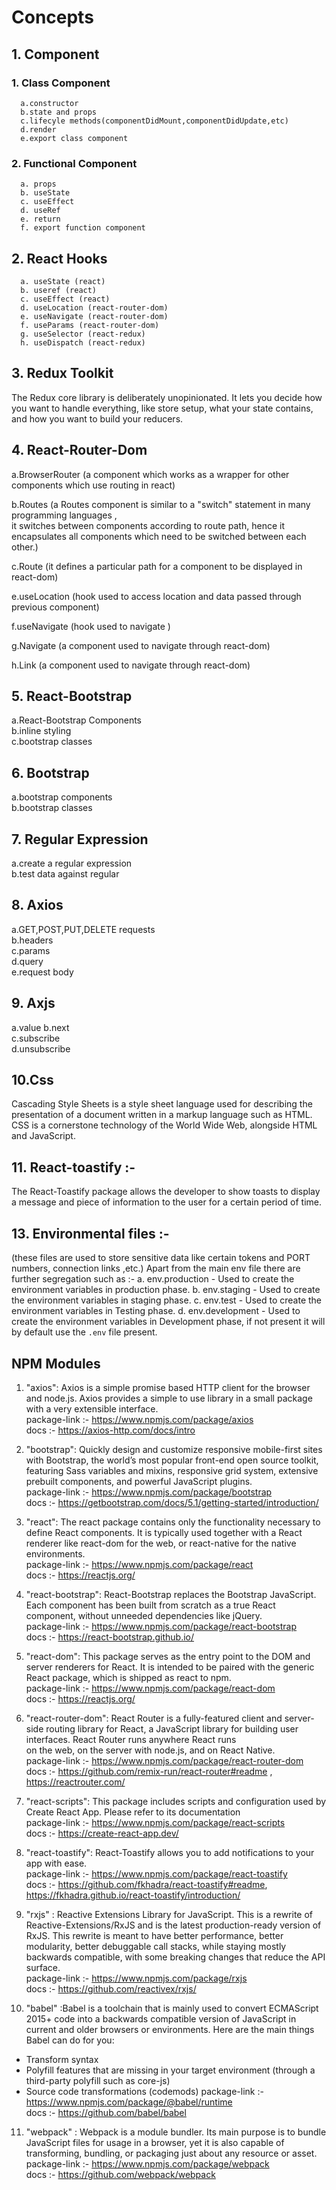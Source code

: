 # Concepts

## 1. Component
### 1. Class Component
   
      a.constructor
      b.state and props
      c.lifecyle methods(componentDidMount,componentDidUpdate,etc)
      d.render
      e.export class component
   
### 2. Functional Component
   
      a. props
      b. useState
      c. useEffect
      d. useRef
      e. return
      f. export function component
   
## 2. React Hooks 
   
      a. useState (react)
      b. useref (react)
      c. useEffect (react)
      d. useLocation (react-router-dom)
      e. useNavigate (react-router-dom)
      f. useParams (react-router-dom)
      g. useSelector (react-redux)
      h. useDispatch (react-redux)
   


## 3. Redux Toolkit
The Redux core library is deliberately unopinionated. It lets you decide how you want to handle everything, like store setup, what your state contains, and how you want to build your reducers.

## 4. React-Router-Dom

   a.BrowserRouter      (a component which works as a wrapper for other components which use routing in react)
   
   b.Routes       (a Routes component is similar to a "switch" statement in many programming languages ,    
                  it switches between components according to route path, hence it encapsulates all components 
                  which need to be switched between each other.)
                  
   c.Route         (it defines a particular path for a component to be displayed in react-dom)
   
   e.useLocation   (hook used to access location and data passed through previous component)
   
   f.useNavigate   (hook used to navigate )
   
   g.Navigate (a component used to navigate through react-dom)
   
   h.Link (a component used to navigate through react-dom)

## 5. React-Bootstrap

   a.React-Bootstrap Components     
   b.inline styling   
   c.bootstrap classes

## 6. Bootstrap 

   a.bootstrap components   
   b.bootstrap classes


## 7. Regular Expression
   
   a.create a regular expression   
   b.test data against regular
   

## 8. Axios

   a.GET,POST,PUT,DELETE requests  
   b.headers      
   c.params   
   d.query   
   e.request body
## 9. Axjs

   a.value 
   b.next    
   c.subscribe   
   d.unsubscribe  
## 10.Css

   Cascading Style Sheets is a style sheet language used for describing the presentation of a document written in a markup language such as HTML. CSS is a cornerstone technology of the World Wide Web, alongside HTML and JavaScript.

## 11. React-toastify :-
   The React-Toastify package allows the developer to show toasts to display a message and piece of information to the user for a certain period of time.

## 13. Environmental files :- 
   (these files are used to store sensitive data like certain tokens and PORT numbers, connection links ,etc.)
   Apart from the main env file there are further segregation such as :-
   a. env.production - Used to create the environment variables in production phase.
   b. env.staging - Used to create the environment variables in staging phase.
   c. env.test - Used to create the environment variables in Testing phase.
   d. env.development - Used to create the environment variables in Development phase, if not present it will by default use the `.env` file present. 


## NPM Modules


1. "axios": Axios is a simple promise based HTTP client for the browser and node.js. Axios provides a simple to use library 
            in a small package with a very extensible interface.<br/>
   package-link :- https://www.npmjs.com/package/axios<br/>
   docs :- https://axios-http.com/docs/intro

2. "bootstrap": Quickly design and customize responsive mobile-first sites with Bootstrap, the world’s most popular 
                front-end open source toolkit, featuring Sass variables and mixins, responsive grid system,
                extensive prebuilt components, and powerful JavaScript plugins.<br/>
   package-link :- https://www.npmjs.com/package/bootstrap<br/>
   docs :- https://getbootstrap.com/docs/5.1/getting-started/introduction/<br/>


3. "react": The react package contains only the functionality necessary to define React components. It is typically used together
            with a React renderer like react-dom for the web, or react-native for the native environments.<br/>
   package-link :- https://www.npmjs.com/package/react<br/>
   docs :- https://reactjs.org/<br/>

3. "react-bootstrap": React-Bootstrap replaces the Bootstrap JavaScript. Each component has been built from scratch as a true React component,
                   without unneeded dependencies like jQuery.<br/>
   package-link :- https://www.npmjs.com/package/react-bootstrap<br/>
   docs :- https://react-bootstrap.github.io/<br/>

5. "react-dom": This package serves as the entry point to the DOM and server renderers for React. 
               It is intended to be paired with the generic React package, which is shipped as react to npm.<br/>
   package-link :- https://www.npmjs.com/package/react-dom<br/>
   docs :- https://reactjs.org/<br/>



6. "react-router-dom": React Router is a fully-featured client and server-side routing library for React, 
                     a JavaScript library for building user interfaces. React Router runs anywhere React runs                     
                     on the web, on the server with node.js, and on React Native.<br/>
   package-link :- https://www.npmjs.com/package/react-router-dom<br/>
   docs :- https://github.com/remix-run/react-router#readme , https://reactrouter.com/<br/>

7. "react-scripts": This package includes scripts and configuration used by Create React App.
                     Please refer to its documentation<br/>
   package-link :- https://www.npmjs.com/package/react-scripts<br/>
   docs :- https://create-react-app.dev/<br/>

8. "react-toastify": React-Toastify allows you to add notifications to your app with ease.<br/>
   package-link :- https://www.npmjs.com/package/react-toastify<br/>
   docs :- https://github.com/fkhadra/react-toastify#readme, https://fkhadra.github.io/react-toastify/introduction/<br/>


9. "rxjs" : Reactive Extensions Library for JavaScript. This is a rewrite of Reactive-Extensions/RxJS and is the latest production-ready version of RxJS. This rewrite is meant to have better performance, better modularity, better debuggable call stacks, while staying mostly backwards compatible, with some breaking changes that reduce the API surface.<br/>
package-link :- https://www.npmjs.com/package/rxjs<br/>
docs :- https://github.com/reactivex/rxjs/<br/>

10. "babel" :Babel is a toolchain that is mainly used to convert ECMAScript 2015+ code into a backwards compatible version of JavaScript in current and older browsers or environments. Here are the main things Babel can do for you:

- Transform syntax
- Polyfill features that are missing in your target environment (through a third-party polyfill such as core-js)
- Source code transformations (codemods)
package-link :- https://www.npmjs.com/package/@babel/runtime<br/>
docs :- https://github.com/babel/babel<br/>

11. "webpack" : Webpack is a module bundler. Its main purpose is to bundle JavaScript files for usage in a browser, yet it is also capable of transforming, bundling, or packaging just about any resource or asset.<br/>
package-link :- https://www.npmjs.com/package/webpack<br/>
docs :- https://github.com/webpack/webpack<br/>